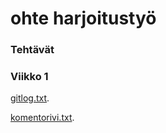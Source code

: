 # ohte harjoitustyö

### Tehtävät

### Viikko 1

[gitlog.txt](https://github.com/lllIIlIIlll/ot-harjoitustyo/blob/master/laskarit/viikko1/gitlog.txt).

[komentorivi.txt](https://github.com/lllIIlIIlll/ot-harjoitustyo/blob/master/laskarit/viikko1/komentorivi.txt).
